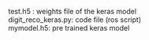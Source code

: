 test.h5 : weights file of the keras model
\
digit_reco_keras.py: code file (ros script)
\
mymodel.h5: pre trained keras model
